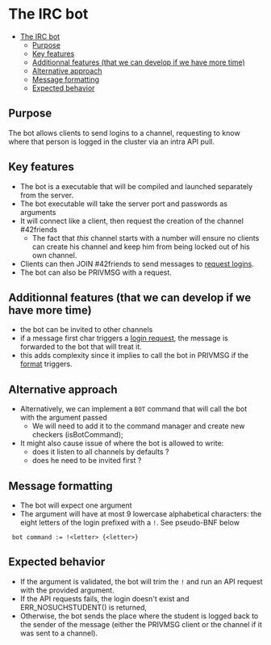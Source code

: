 # The IRC bot

- [The IRC bot](#the-irc-bot)
	- [Purpose](#purpose)
	- [Key features](#key-features)
	- [Additionnal features (that we can develop if we have more time)](#additionnal-features-that-we-can-develop-if-we-have-more-time)
	- [Alternative approach](#alternative-approach)
	- [Message formatting](#message-formatting)
	- [Expected behavior](#expected-behavior)

## Purpose

The bot allows clients to send logins to a channel, requesting to know where that person is logged in the cluster via an intra API pull.

## Key features

- The bot is a executable that will be compiled and launched separately from the server.
- The bot executable will take the server port and passwords as arguments
- It will connect like a client, then request the creation of the channel #42friends
  - The fact that *this* channel starts with a number will ensure no clients can create his channel and keep him from being locked out of his own channel.
- Clients can then JOIN #42friends to send messages to [request logins](#message-formatting).
- The bot can also be PRIVMSG with a request.

## Additionnal features (that we can develop if we have more time)

- the bot can be invited to other channels
- if a message first char triggers a [login request](#message-formatting), the message is forwarded to the bot that will treat it.
- this adds complexity since it implies to call the bot in PRIVMSG if the [format](#message-formatting) triggers.

## Alternative approach

- Alternatively, we can implement a `BOT` command that will call the bot with the argument passed
  - We will need to add it to the command manager and create new checkers (isBotCommand);
- It might also cause issue of where the bot is allowed to write:
  - does it listen to all channels by defaults ?
  - does he need to be invited first ?

## Message formatting

- The bot will expect one argument
- The argument will have at most 9 lowercase alphabetical characters: the eight letters of the login prefixed with a `!`. See pseudo-BNF below

```text
 bot command := !<letter> {<letter>}
```

## Expected behavior

- If the argument is validated, the bot will trim the `!` and run an API request with the provided argument.
- If the API requests fails, the login doesn't exist and ERR_NOSUCHSTUDENT() is returned,
- Otherwise, the bot sends the place where the student is logged back to the sender of the message (either the PRIVMSG client or the channel if it was sent to a channel).

